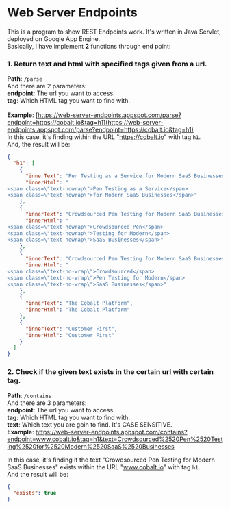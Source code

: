 # Web Server Endpoints
This is a program to show REST Endpoints work. It's written in Java Servlet, deployed on Google App Engine.<br>
Basically, I have implement **2** functions through end point:<br>
### 1. Return text and html with specified tags given from a url.<br>
**Path**: ``/parse``<br>
And there are 2 parameters:<br>
**endpoint**: The url you want to access.<br>
**tag**: Which HTML tag you want to find with. <br>
<br>
**Example**: 
[https://web-server-endpoints.appspot.com/parse?endpoint=https://cobalt.io&tag=h1](https://web-server-endpoints.appspot.com/parse?endpoint=https://cobalt.io&tag=h1)<br>
In this case, it's finding within the URL "https://cobalt.io" with tag ``h1``.<br>
And, the result will be: <br>
```json
{
  "h1": [
    {
      "innerText": "Pen Testing as a Service for Modern SaaS Businesses",
      "innerHtml": "
<span class=\"text-nowrap\">Pen Testing as a Service</span>
<span class=\"text-nowrap\">for Modern SaaS Businesses</span>"
    },
    {
      "innerText": "Crowdsourced Pen Testing for Modern SaaS Businesses",
      "innerHtml": "
<span class=\"text-nowrap\">Crowdsourced Pen</span>
<span class=\"text-nowrap\">Testing for Modern</span>
<span class=\"text-nowrap\">SaaS Businesses</span>"
    },
    {
      "innerText": "Crowdsourced Pen Testing for Modern SaaS Businesses",
      "innerHtml": "
<span class=\"text-no-wrap\">Crowdsourced</span>
<span class=\"text-no-wrap\">Pen Testing for Modern</span>
<span class=\"text-no-wrap\">SaaS Businesses</span>"
    },
    {
      "innerText": "The Cobalt Platform",
      "innerHtml": "The Cobalt Platform"
    },
    {
      "innerText": "Customer First",
      "innerHtml": "Customer First"
    }
  ]
}
```

### 2. Check if the given text exists in the certain url with certain tag. <br>
**Path**: ``/contains``<br>
And there are 3 parameters:<br>
**endpoint**: The url you want to access.<br>
**tag**: Which HTML tag you want to find with. <br>
**text**: Which text you are goin to find. It's CASE SENSITIVE. <br>
**Example**:
[https://web-server-endpoints.appspot.com/contains?endpoint=www.cobalt.io&tag=h1&text=Crowdsourced%2520Pen%2520Testing%2520for%2520Modern%2520SaaS%2520Businesses
](https://web-server-endpoints.appspot.com/contains?endpoint=www.cobalt.io&tag=h1&text=Crowdsourced%2520Pen%2520Testing%2520for%2520Modern%2520SaaS%2520Businesses
)<br>

In this case, it's finding if the text "Crowdsourced Pen Testing for Modern SaaS Businesses" exists within the URL "www.cobalt.io" with tag ``h1``.<br>
And the result will be: <br>
```json
{
  "exists": true
}
```